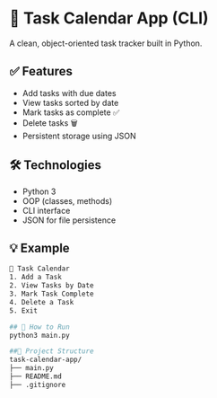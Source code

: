# 🧠 Task Calendar App (CLI)

A clean, object-oriented task tracker built in Python.

## ✅ Features
- Add tasks with due dates
- View tasks sorted by date
- Mark tasks as complete ✅
- Delete tasks 🗑️
- Persistent storage using JSON

## 🛠️ Technologies
- Python 3
- OOP (classes, methods)
- CLI interface
- JSON for file persistence

## 💡 Example
```bash
📅 Task Calendar
1. Add a Task
2. View Tasks by Date
3. Mark Task Complete
4. Delete a Task
5. Exit

## 🚀 How to Run
python3 main.py

##📁 Project Structure
task-calendar-app/
├── main.py
├── README.md
├── .gitignore
